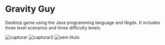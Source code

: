 # Gravity Guy 

Desktop game using the Java programming language and libgdx.
It includes three level scenarios and three difficulty levels.

![capturar](https://user-images.githubusercontent.com/15158927/36312551-c4026f38-1326-11e8-8682-c47faca988df.PNG)
![capturar2](https://user-images.githubusercontent.com/15158927/36312553-c42f06a6-1326-11e8-817c-ce027f5d8b21.PNG)
![sem titulo](https://user-images.githubusercontent.com/15158927/36312554-c46135b8-1326-11e8-9bb4-1fa0dd0f6950.png)
